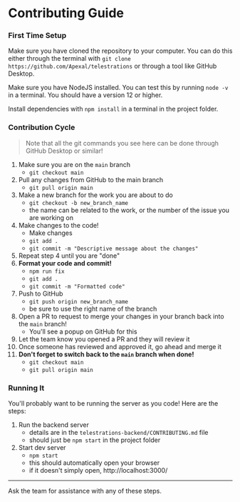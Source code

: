 # Contributing Guide

### First Time Setup
Make sure you have cloned the repository to your computer. You can do this either through the terminal with `git clone https://github.com/Apexal/telestrations` or through a tool like GitHub Desktop.

Make sure you have NodeJS installed. You can test this by running `node -v` in a terminal. You should have a version 12 or higher.

Install dependencies with `npm install` in a terminal in the project folder.

### Contribution Cycle
> Note that all the git commands you see here can be done through GitHub Desktop or similar!
1. Make sure you are on the `main` branch
    - `git checkout main`
2. Pull any changes from GitHub to the main branch
    - `git pull origin main`
3. Make a new branch for the work you are about to do
    - `git checkout -b new_branch_name`
    - the name can be related to the work, or the number of the issue you are working on
4. Make changes to the code!
    - Make changes
    - `git add .`
    - `git commit -m "Descriptive message about the changes"`
5. Repeat step 4 until you are "done"
6. **Format your code and commit!**
    - `npm run fix`
    - `git add .`
    - `git commit -m "Formatted code"`
6. Push to GitHub
    - `git push origin new_branch_name`
    - be sure to use the right name of the branch
7. Open a PR to request to merge your changes in your branch back into the `main` branch!
    - You'll see a popup on GitHub for this
9. Let the team know you opened a PR and they will review it
10. Once someone has reviewed and approved it, go ahead and merge it
11. **Don't forget to switch back to the `main` branch when done!**
    - `git checkout main`
    - `git pull origin main`

### Running It
You'll probably want to be running the server as you code! Here are the steps:
1. Run the backend server
    - details are in the `telestrations-backend/CONTRIBUTING.md` file
    - should just be `npm start` in the project folder
1. Start dev server
    - `npm start`
    - this should automatically open your browser
    - if it doesn't simply open, http://localhost:3000/

---

Ask the team for assistance with any of these steps.